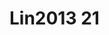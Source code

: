 # Lin2013 21
<a name="material" />
<script type="application/ld+json">

  {
    "@context": "https://schema.org/",
    "@type": "ChemicalSubstance",
    "http://purl.org/dc/terms/conformsTo":
      {
        "@type": "CreativeWork",
        "@id": "https://bioschemas.org/profiles/ChemicalSubstance/0.4-RELEASE/"
      },
    "@id": "https://egonw.github.io/nanowiki/nanowiki468.html#material",
    "name": "Lin2013 21",
    "sameAs: "http://127.0.0.1/mediawiki/index.php/Special:URIResolver/Lin2013_21"
  }
</script>

